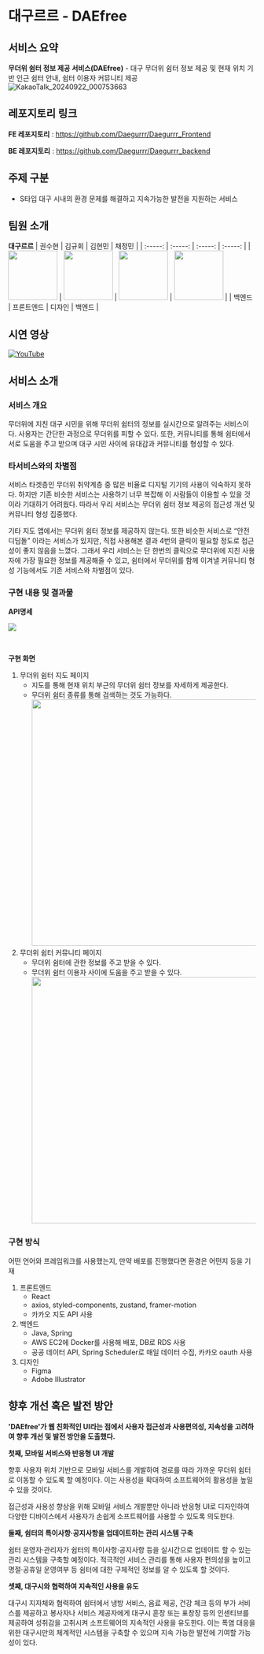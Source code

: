 # 대구르르 - DAEfree
## 서비스 요약
**무더위 쉼터 정보 제공 서비스(DAEfree)** - 대구 무더위 쉼터 정보 제공 및 현재 위치 기반 인근 쉼터 안내, 쉼터 이용자 커뮤니티 제공   
![KakaoTalk_20240922_000753663](https://github.com/user-attachments/assets/10779e3f-6020-4fe5-8121-12e2b66a5e7f)

## 레포지토리 링크
**FE 레포지토리** : https://github.com/Daegurrr/Daegurrr_Frontend

**BE 레포지토리** : https://github.com/Daegurrr/Daegurrr_backend

## 주제 구분
-	S타입 대구 시내의 환경 문제를 해결하고 지속가능한 발전을 지원하는 서비스 

## 팀원 소개
**대구르르**
| 권수현 | 김규회 | 김현민 | 채정민 |
| :-----: | :-----: | :-----: | :-----: |
| [<img src="https://github.com/kwonssshyeon.png" width="100px">](https://github.com/kwonssshyeon) | [<img src="https://github.com/KimKyuHoi.png" width="100px">](https://github.com/KimKyuHoi) | [<img src="https://github.com/ZZAEMMIN.png" width="100px">](https://github.com/ZZAEMMIN) | [<img src="https://github.com/chaejm55.png" width="100px">](https://github.com/chaejm55) | 
| 백엔드 | 프론트엔드 | 디자인 | 백엔드 | 

## 시연 영상
[![YouTube](https://img.shields.io/badge/YouTube-%23FF0000.svg?style=for-the-badge&logo=YouTube&logoColor=white)](https://youtu.be/dOZQivC8648)


## 서비스 소개
### 서비스 개요
무더위에 지친 대구 시민을 위해 무더위 쉼터의 정보를 실시간으로 알려주는 서비스이다.
사용자는 간단한 과정으로 무더위를 피할 수 있다.
또한, 커뮤니티를 통해 쉼터에서 서로 도움을 주고 받으며 대구 시민 사이에 유대감과 커뮤니티를 형성할 수 있다.



### 타서비스와의 차별점
서비스 타겟층인 무더위 취약계층 중 많은 비율로 디지털 기기의 사용이 익숙하지 못하다. 하지만 기존 비슷한 서비스는 사용하기 너무 복잡해 이 사람들이 이용할 수 있을 것이라 기대하기 어려웠다. 
따라서 우리 서비스는 무더위 쉼터 정보 제공의 접근성 개선 및 커뮤니티 형성 집중했다.

기타 지도 앱에서는 무더위 쉼터 정보를 제공하지 않는다. 또한 비슷한 서비스로 “안전디딤돌” 이라는 서비스가 있지만, 직접 사용해본 결과 4번의 클릭이 필요할 정도로 접근성이 좋지 않음을 느꼈다.  그래서 우리 서비스는 단 한번의 클릭으로 무더위에 지친 사용자에 가장 필요한 정보를 제공해줄 수 있고, 쉼터에서 무더위를 함께 이겨낼 커뮤니티 형성 기능에서도 기존 서비스와 차별점이 있다.

### 구현 내용 및 결과물
**API명세**

[<img src="https://img.shields.io/badge/Swagger-85EA2D?style=for-the-badge&logo=Swagger&logoColor=black">](http://43.203.25.171:8080/api-docs)

<br/>

**구현 화면**

1. 무더위 쉼터 지도 페이지
    - 지도를 통해 현재 위치 부근의 무더위 쉼터 정보를 자세하게 제공한다.
    - 무더위 쉼터 종류를 통해 검색하는 것도 가능하다.
      <img src="https://github.com/user-attachments/assets/b6145ee2-8b3d-4e8f-9a8c-a2f5083e91bf" height="500"/>
2. 무더위 쉼터 커뮤니티 페이지
    - 무더위 쉼터에 관한 정보를 주고 받을 수 있다.
    - 무더위 쉼터 이용자 사이에 도움을 주고 받을 수 있다.
      <img src="https://github.com/user-attachments/assets/ebd29c24-c88b-4777-8d7b-808df3c86dbe" height="500"/>

### 구현 방식
어떤 언어와 프레임워크를 사용했는지, 만약 배포를 진행했다면 환경은 어떤지 등을 기재
1. 프론트엔드
    - React
    - axios, styled-components, zustand, framer-motion
    - 카카오 지도 API 사용
2. 백엔드
    - Java, Spring
    - AWS EC2에 Docker를 사용해 배포, DB로 RDS 사용
    - 공공 데이터 API, Spring Scheduler로 매일 데이터 수집, 카카오 oauth 사용
3. 디자인
    - Figma
    - Adobe Illustrator

## 향후 개선 혹은 발전 방안
**'DAEfree'가 웹 친화적인 UI라는 점에서 사용자 접근성과 사용편의성, 지속성을 고려하여 향후 개선 및 발전 방안을 도출했다.**

**첫째, 모바일 서비스와 반응형 UI 개발**

향후 사용자 위치 기반으로 모바일 서비스를 개발하여 경로를 따라 가까운 무더위 쉼터로 이동할 수 있도록 할 예정이다. 이는 사용성을 확대하여 소프트웨어의 활용성을 높일 수 있을 것이다.

접근성과 사용성 향상을 위해 모바일 서비스 개발뿐만 아니라 반응형 UI로 디자인하여 다양한 디바이스에서 사용자가 손쉽게 소프트웨어를 사용할 수 있도록 의도한다.

**둘째, 쉼터의 특이사항·공지사항을 업데이트하는 관리 시스템 구축**

쉼터 운영자·관리자가 쉼터의 특이사항·공지사항 등을 실시간으로 업데이트 할 수 있는 관리 시스템을 구축할 예정이다. 적극적인 서비스 관리를 통해 사용자 편의성을 높이고 명절·공휴일 운영여부 등 쉼터에 대한 구체적인 정보를 알 수 있도록 할 것이다.

**셋째, 대구시와 협력하여 지속적인 사용을 유도**

대구시 지자체와 협력하여 쉼터에서 냉방 서비스, 음료 제공, 건강 체크 등의 부가 서비스를 제공하고 봉사자나 서비스 제공자에게 대구시 훈장 또는 표창장 등의 인센티브를  제공하여 성취감을 고취시켜 소프트웨어의 지속적인 사용을 유도한다. 이는 폭염 대응을 위한 대구시만의 체계적인 시스템을 구축할 수 있으며 지속 가능한 발전에 기여할 가능성이 있다.
